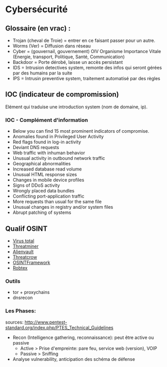 # Cybersécurité

## Glossaire (en vrac) :

+ Trojan (cheval de Troie) = entrer en ce faisant passer pour un autre.
+ Worms (Ver) = Diffusion dans réseau
+ Cyber = (gouvernail, gouvernement) OIV Organisme Importance Vitale (Energie, transport, Politique, Santé, Communication)
+ Backdoor = Porte dérobé, laisse un accès persistant
+ IDS = Intrusion detectives system, remonte des infos qui seront gérées par des humains par la suite
+ IPS = Intrusin preventive system, traitement automatisé par des règles
## IOC (indicateur de compromission)
Elément qui traduise une introduction system (nom de domaine, ip).

### IOC - Complément d'information
+ Below you can find 15 most prominent indicators of compromise.
+ Anomalies found in     Privileged User Activity
+ Red flags found in log-in activity
+ Deviant DNS requests
+ Web traffic with inhuman     behavior
+ Unusual activity in outbound network traffic
+ Geographical abnormalities
+ Increased database read volume
+ Unusual HTML response sizes
+ Changes in mobile device     profiles
+ Signs of DDoS activity
+ Wrongly placed data bundles
+ Conflicting port-application     traffic
+ More requests than usual for the same file
+ Unusual changes in registry and/or system files
+ Abrupt patching of systems

## Qualif OSINT
+ [Virus total](https://www.virustotal.com/gui/home)
+ [Threatminer](https://www.threatminer.org)
+ [Alienvault](https://otx.alienvault.com)
+ [Threatcrow](https://www.threatcrowd.org)
+ [OSINTFramework](https://osintframework.com)
+ [Robtex](https://www.robtex.com)

### Outils
+ tor + proxychains
+ dnsrecon

### Les Phases:
sources: http://www.pentest-standard.org/index.php/PTES_Technical_Guidelines
+ Recon (Intelligence gathering, reconnaissance): peut être active ou passive
  + Active > Prise d'empreinte: pare feu, service web (version), VOIP
  + Passive > Sniffing
+ Analyse vulnerability, anticipation des schéma de défense
